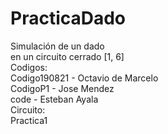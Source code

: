 # PracticaDado
Simulación de un dado\
en un circuito cerrado [1, 6]\
Codigos:\
 Codigo190821 - Octavio de Marcelo\
 CodigoP1 - Jose Mendez\
 code - Esteban Ayala\
Circuito:\
 Practica1
